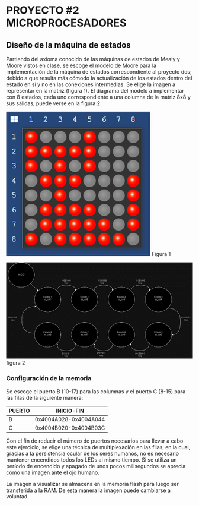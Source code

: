 # PROYECTO #2 MICROPROCESADORES

## Diseño de la máquina de estados

Partiendo del axioma conocido de las máquinas de estados de Mealy y Moore vistos en clase, se escoge el modelo de Moore para la implementación de la máquina de estados correspondiente al proyecto dos; debido a que resulta más cómodo la actualización de los estados dentro del estado en sí y no en las conexiones intermedias. Se elige la imagen a representar en la matriz (figura 1). El diagrama del modelo a implementar con 8 estados, cada uno correspondiente a una columna de la matriz 8x8 y sus salidas, puede verse en la figura 2.

![Figura 1](image.png)
Figura 1

![figura 2](image-1.png)
figura 2
### Configuración de la memoria
Se escoge el puerto B (10-17) para las columnas y el puerto C (8-15) para las filas de la siguiente manera:

| PUERTO | INICIO-FIN           |
|--------|----------------------|
| B      | 0x4004A028-0x4004A044 |
| C      | 0x4004B020-0x4004B03C |

Con el fin de reducir el número de puertos necesarios para llevar a cabo este ejercicio, se elige una técnica de multiplexación en las filas, en la cual, gracias a la persistencia ocular de los seres humanos, no es necesario mantener encendidos todos los LEDs al mismo tiempo. Si se utiliza un período de encendido y apagado de unos pocos milisegundos se aprecia como una imagen ante el ojo humano. 

La imagen a visualizar se almacena en la memoria flash para luego ser transferida a la RAM. De esta manera la imagen puede cambiarse a voluntad. 



